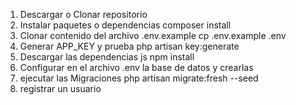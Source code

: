 1. Descargar o Clonar repositorio
2. Instalar paquetes o dependencias
    composer install
3. Clonar contenido del archivo .env.example
    cp .env.example .env
4. Generar APP_KEY y prueba
    php artisan key:generate
5. Descargar las dependencias js
    npm install
6. Configurar en el archivo .env la base de datos y crearlas
7. ejecutar las Migraciones
    php artisan migrate:fresh --seed
8. registrar un usuario
    


